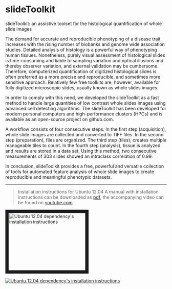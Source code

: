 slideToolkit
============

slideToolkit: an assistive toolset for the histological quantification of whole slide images

The demand for accurate and reproducible phenotyping of a disease trait increases with the rising number of biobanks and genome wide association studies. Detailed analysis of histology is a powerful way of phenotyping human tissues. Nonetheless, purely visual assessment of histological slides is time-consuming and liable to sampling variation and optical illusions and thereby observer variation, and external validation may be cumbersome. Therefore, computerized quantification of digitized histological slides is often preferred as a more precise and reproducible, and sometimes more sensitive approach. Relatively few free toolkits are, however, available for fully digitized microscopic slides, usually known as whole slides images.

In order to comply with this need, we developed the slideToolkit as a fast method to handle large quantities of low contrast whole slides images using advanced cell detecting algorithms. The slideToolkit has been developed for modern personal computers and high-performance clusters (HPCs) and is available as an open-source project on github.com.

A workflow consists of four consecutive steps. In the first step (acquisition), whole slide images are collected and converted to TIFF files. In the second step (preparation), files are organized. The third step (tiles), creates multiple manageable tiles to count. In the fourth step (analysis), tissue is analyzed and results are stored in a data set. Using this method, two consecutive measurements of 303 slides showed an intraclass correlation of 0.99.

In conclusion, slideToolkit provides a free, powerful and versatile collection of tools for automated feature analysis of whole slide images to create reproducible and meaningful phenotypic datasets.

-----------------------------------------------
> Installation instructions for Ubuntu 12.04 A manual with installation instructions can be downloaded as [pdf](guides/slideToolkit-Ubuntu_12.04-installation-manual.pdf), the accompanying video can be found on [youtube.com](http://youtu.be/KVpZgC9pUAg)

<a href="http://www.youtube.com/watch?feature=player_embedded&v=KVpZgC9pUAg
" target="_blank"><img src="http://img.youtube.com/vi/KVpZgC9pUAg/0.jpg" 
alt="Ubuntu 12.04 dependency's installation instructions" width="240" height="180" border="10" /></a>

[![Ubuntu 12.04 dependency's installation instructions](http://img.youtube.com/vi/KVpZgC9pUAg/0.jpg)](http://www.youtube.com/watch?v=KVpZgC9pUAg)
